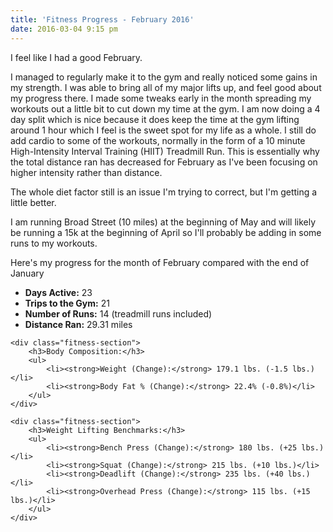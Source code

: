 ```yaml
---
title: 'Fitness Progress - February 2016'
date: 2016-03-04 9:15 pm
---
```


I feel like I had a good February.

I managed to regularly make it to the gym and really noticed some gains in my strength. I was able to bring all of my major lifts up, and feel good about my progress there. I made some tweaks early in the month spreading my workouts out a little bit to cut down my time at the gym. I am now doing a 4 day split which is nice because it does keep the time at the gym lifting around 1 hour which I feel is the sweet spot for my life as a whole. I still do add cardio to some of the workouts, normally in the form of a 10 minute High-Intensity Interval Training (HIIT) Treadmill Run. This is essentially why the total distance ran has decreased for February as I've been focusing on higher intensity rather than distance.

The whole diet factor still is an issue I'm trying to correct, but I'm getting a little better.

I am running Broad Street (10 miles) at the beginning of May and will likely be running a 15k at the beginning of April so I'll probably be adding in some runs to my workouts.

Here's my progress for the month of February compared with the end of January

<div class="fitness-progress">
    <div class="fitness-section">
        <ul>
            <li><strong>Days Active:</strong> 23</li>
            <li><strong>Trips to the Gym:</strong> 21</li>
            <li><strong>Number of Runs:</strong> 14 (treadmill runs included)</li>
            <li><strong>Distance Ran:</strong> 29.31 miles</li>
        </ul>
    </div>

    <div class="fitness-section">
        <h3>Body Composition:</h3>
        <ul>
            <li><strong>Weight (Change):</strong> 179.1 lbs. (-1.5 lbs.)</li>
            <li><strong>Body Fat % (Change):</strong> 22.4% (-0.8%)</li>
        </ul>
    </div>

    <div class="fitness-section">
        <h3>Weight Lifting Benchmarks:</h3>
        <ul>
            <li><strong>Bench Press (Change):</strong> 180 lbs. (+25 lbs.)</li>
            <li><strong>Squat (Change):</strong> 215 lbs. (+10 lbs.)</li>
            <li><strong>Deadlift (Change):</strong> 235 lbs. (+40 lbs.)</li>
            <li><strong>Overhead Press (Change):</strong> 115 lbs. (+15 lbs.)</li>
        </ul>
    </div>

</div>
